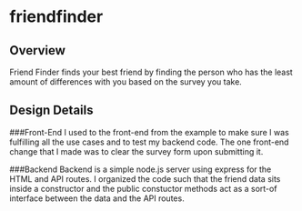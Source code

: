 # friendfinder

## Overview

Friend Finder finds your best friend by finding the person who has the least amount of differences with you based on the survey you take.

## Design Details
###Front-End
I used to the front-end from the example to make sure I was fulfilling all the use cases and to test my backend code. The one front-end change that I made was to clear the survey form upon submitting it.

###Backend
Backend is a simple node.js server using express for the HTML and API routes. I organized the code such that the friend data sits inside a constructor and the public constuctor methods act as a sort-of interface between the data and the API routes.
